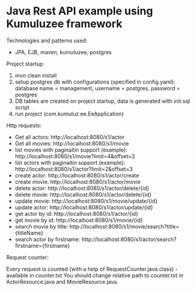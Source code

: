# Java Rest API example using Kumuluzee framework

Technologies and patterns used:
- JPA, EJB, maven, kumuluzee, postgres

Project startup:
1. mvn clean install
2. setup postgres db with configurations (specified in config.yaml): database name = management, username = postgres, password = postgres
3. DB tables are created on project startup, data is generated with init.sql script
4. run project (com.kumuluz.ee.EeApplication)

Http requests:
- Get all actors: http://localhost:8080/s1/actor
- Get all movies: http://localhost:8080/s1/movie
- list movies with paginaitin support (example): http://localhost:8080/s1/movie?limit=4&offset=2 
- list actors with paginaitin support (example): http://localhost:8080/s1/actor?limit=2&offset=3
- create actor: http://localhost:8080/s1/actor/create
- create movie: http://localhost:8080/s1/actor/movie
- delete actor: http://localhost:8080/s1/actor/delete/{id}
- delete movie: http://localhost:8080/s1/actor/delete/{id}
- update movie: http://localhost:8080/s1/movie/update/{id}
- update actor: http://localhost:8080/s1/actor/update/{id}
- get actor by id: http://localhost:8080/s1/actor/{id}
- get movie by id: http://localhost:8080/s1/movie/{id}
- search movie by title: http://localhost:8080/s1/movie/search?title={titleName}
- search actor by firstname: http://localhost:8080/s1/actor/search?firstname={firstname}

Request counter:

Every request is counted (with a help of RequestCounter.java class) - available in counter.txt
You should change relative path to counter.txt in ActorResource.java and MovieResource.java.
